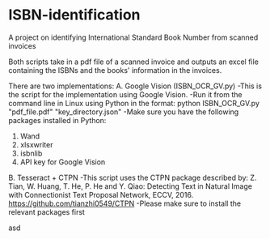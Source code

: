 # ISBN-identification
A project on identifying International Standard Book Number from scanned invoices

Both scripts take in a pdf file of a scanned invoice and outputs an excel file containing the ISBNs and the books' information in the invoices.

There are two implementations:
A. Google Vision (ISBN_OCR_GV.py)
-This is the script for the implementation using Google Vision. 
-Run it from the command line in Linux using Python in the format:
python ISBN_OCR_GV.py "pdf_file.pdf" "key_directory.json"
-Make sure you have the following packages installed in Python:
1. Wand
2. xlsxwriter
3. isbnlib
4. API key for Google Vision


B. Tesseract + CTPN
-This script uses the CTPN package described by:
Z. Tian, W. Huang, T. He, P. He and Y. Qiao: Detecting Text in Natural Image with
Connectionist Text Proposal Network, ECCV, 2016.
https://github.com/tianzhi0549/CTPN
-Please make sure to install the relevant packages first


asd
